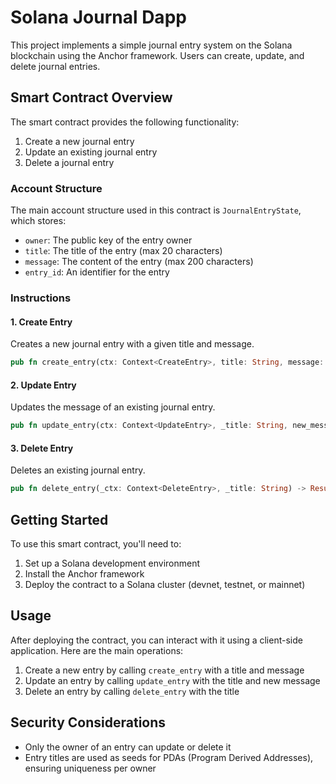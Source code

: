 # Solana Journal Dapp

This project implements a simple journal entry system on the Solana blockchain using the Anchor framework. Users can create, update, and delete journal entries.

## Smart Contract Overview

The smart contract provides the following functionality:

1. Create a new journal entry
2. Update an existing journal entry
3. Delete a journal entry

### Account Structure

The main account structure used in this contract is `JournalEntryState`, which stores:

- `owner`: The public key of the entry owner
- `title`: The title of the entry (max 20 characters)
- `message`: The content of the entry (max 200 characters)
- `entry_id`: An identifier for the entry

### Instructions

#### 1. Create Entry

Creates a new journal entry with a given title and message.

```rust
pub fn create_entry(ctx: Context<CreateEntry>, title: String, message: String) -> Result<()>
```

#### 2. Update Entry

Updates the message of an existing journal entry.

```rust
pub fn update_entry(ctx: Context<UpdateEntry>, _title: String, new_message: String) -> Result<()>
```

#### 3. Delete Entry

Deletes an existing journal entry.

```rust
pub fn delete_entry(_ctx: Context<DeleteEntry>, _title: String) -> Result<()>
```

## Getting Started

To use this smart contract, you'll need to:

1. Set up a Solana development environment
2. Install the Anchor framework
3. Deploy the contract to a Solana cluster (devnet, testnet, or mainnet)

## Usage

After deploying the contract, you can interact with it using a client-side application. Here are the main operations:

1. Create a new entry by calling `create_entry` with a title and message
2. Update an entry by calling `update_entry` with the title and new message
3. Delete an entry by calling `delete_entry` with the title

## Security Considerations

- Only the owner of an entry can update or delete it
- Entry titles are used as seeds for PDAs (Program Derived Addresses), ensuring uniqueness per owner
